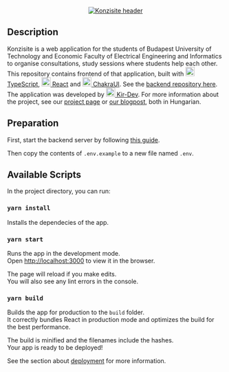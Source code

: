 <p align="center">
  <a href="http://konzi.kir-dev.hu/" target="_blank"><img src="https://warp.sch.bme.hu/images/konzisite_email_header" alt="Konzisite header" /></a>
</p>

## Description

Konzisite is a web application for the students of Budapest University of Technology and Economic Faculty of Electrical Engineering and Informatics to organise consultations, study sessions where students help each other. This repository contains frontend of that application, built with <a href="https://www.typescriptlang.org/" target="_blank" title="Typescript"><img src="https://github.com/get-icon/geticon/raw/master/icons/typescript-icon.svg" alt="Typescript" width="21px" height="21px"> TypeScript</a>, <a href="https://reactjs.org/" title="React"><img src="https://github.com/get-icon/geticon/raw/master/icons/react.svg" alt="React" width="21px" height="21px"> React</a> and <a href="https://chakra-ui.com/" title="Chakra UI"><img src="https://github.com/get-icon/geticon/raw/master/icons/chakra-icon.svg" alt="Chakra UI" width="21px" height="21px"> ChakraUI</a>. See the <a href="https://github.com/kir-dev/konzisite-api" target="_blank" title="Backend repo">backend repository here</a>. The application was developed by <a href="https://kir-dev.hu/" title="Kir-Dev" target="_blank"><img src="https://warp.sch.bme.hu/images/kir-dev-only-logo" alt="Kir-Dev" height="21px"> Kir-Dev</a>. For more information about the project, see our <a href="https://kir-dev.hu/project/konzisite/" target="_blank" title="Project page">project page</a> or <a href="https://kir-dev.hu/post/2023-03-05-az-uj-konzisite-fejlesztese/" target="_blank" title="Project page">our blogpost</a>, both in Hungarian.

## Preparation

First, start the backend server by following [this guide](https://github.com/kir-dev/konzisite-api#readme).

Then copy the contents of `.env.example` to a new file named `.env`.

## Available Scripts

In the project directory, you can run:

### `yarn install`

Installs the dependecies of the app.

### `yarn start`

Runs the app in the development mode.<br /> Open
[http://localhost:3000](http://localhost:3000) to view it in the browser.

The page will reload if you make edits.<br /> You will also see any lint errors
in the console.

### `yarn build`

Builds the app for production to the `build` folder.<br /> It correctly bundles
React in production mode and optimizes the build for the best performance.

The build is minified and the filenames include the hashes.<br /> Your app is
ready to be deployed!

See the section about
[deployment](https://facebook.github.io/create-react-app/docs/deployment) for
more information.
